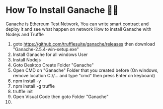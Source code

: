 # How To Install Ganache 🍦🍨
Ganache is Ethereum Test Network, You can write smart contract and deploy it and see what happen on network
How to install Ganache with Nodejs and Truffle
1) goto https://github.com/trufflesuite/ganache/releases then download "Ganache-2.5.4-win-setup.exe"
2) Install Ganache for all windows User
3) Install Nodejs 
4) Goto Desktop Create Folder "Ganache"
5) Open CMD on "Ganache" Folder that you created before (On windows, remove location C://... and type "cmd" then press Enter on keyboard)
6) npm install -y
7) npm install -g truffle
8) truffle init
9) Open Visual Code then goto Folder "Ganache"
10) 
